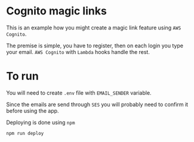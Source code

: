 # Cognito magic links

This is an example how you might create a magic link feature using `AWS Cognito`.

The premise is simple, you have to register, then on each login you type your email.
`AWS Cognito` with `Lambda` hooks handle the rest.

# To run

You will need to create `.env` file with `EMAIL_SENDER` variable.

Since the emails are send through `SES` you will probably need to confirm it before using the app.

Deploying is done using `npm`

```bash
npm run deploy
```
